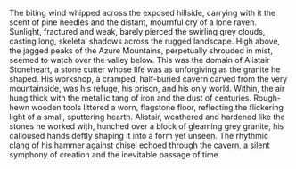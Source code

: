 The biting wind whipped across the exposed hillside, carrying with it the scent of pine needles and the distant, mournful cry of a lone raven.  Sunlight, fractured and weak, barely pierced the swirling grey clouds, casting long, skeletal shadows across the rugged landscape.  High above, the jagged peaks of the Azure Mountains, perpetually shrouded in mist, seemed to watch over the valley below.  This was the domain of  Alistair Stoneheart, a stone cutter whose life was as unforgiving as the granite he shaped.  His workshop, a cramped, half-buried cavern carved from the very mountainside, was his refuge, his prison, and his only world.  Within, the air hung thick with the metallic tang of iron and the dust of centuries.  Rough-hewn wooden tools littered a worn, flagstone floor, reflecting the flickering light of a small, sputtering hearth.  Alistair, weathered and hardened like the stones he worked with, hunched over a block of gleaming grey granite, his calloused hands deftly shaping it into a form yet unseen.  The rhythmic clang of his hammer against chisel echoed through the cavern, a silent symphony of creation and the inevitable passage of time.
